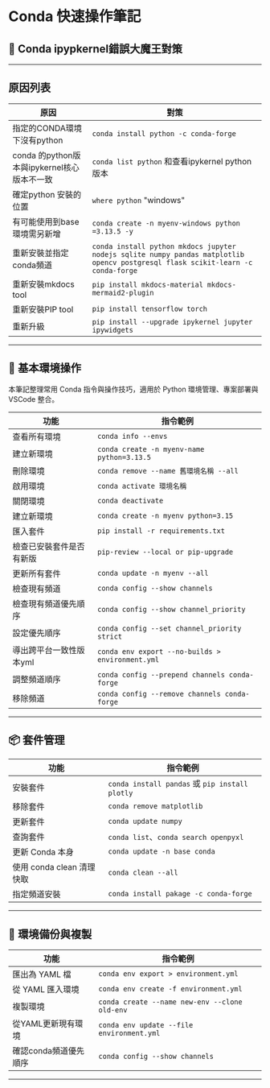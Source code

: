 # Conda 快速操作筆記

## 🧪 Conda ipypkernel錯誤大魔王對策

---

## 原因列表

| 原因       | 對策                                      |
|------------|-----------------------------------------------|
| 指定的CONDA環境下沒有python | `conda install python -c conda-forge`|
| conda 的python版本與ipykernel核心版本不一致  | `conda list python` 和查看ipykernel python版本    |
| 確定python 安裝的位置 | `where python` "windows"|
| 有可能使用到base環境需另新增 | `conda create -n myenv-windows python =3.13.5 -y` |
| 重新安裝並指定conda頻道 | `conda install python mkdocs jupyter nodejs sqlite numpy pandas matplotlib opencv postgresql flask scikit-learn -c conda-forge`|
| 重新安裝mkdocs tool | `pip install mkdocs-material mkdocs-mermaid2-plugin`|
| 重新安裝PIP tool | `pip install tensorflow torch`|
| 重新升級 | `pip install --upgrade ipykernel jupyter ipywidgets`|

---

## 🎯 基本環境操作

本筆記整理常用 Conda 指令與操作技巧，適用於 Python 環境管理、專案部署與 VSCode 整合。

| 功能       | 指令範例                                      |
|------------|-----------------------------------------------|
| 查看所有環境 | `conda info --envs`                           |
| 建立新環境   | `conda create -n myenv-name python=3.13.5`         |
| 刪除環境     | `conda remove --name 舊環境名稱 --all`        |
| 啟用環境     | `conda activate 環境名稱`                     |
| 關閉環境     | `conda deactivate`                            |
| 建立新環境    | `conda create -n myenv python=3.15`          |
| 匯入套件    | `pip install -r requirements.txt`          |
| 檢查已安裝套件是否有新版    | `pip-review --local or pip-upgrade`   |
| 更新所有套件    | `conda update -n myenv --all`      |
| 檢查現有頻道    | `conda config --show channels`     |
| 檢查現有頻道優先順序    | `conda config --show channel_priority`     |
| 設定優先順序    | `conda config --set channel_priority strict`     |
| 導出跨平台一致性版本yml    | `conda env export --no-builds > environment.yml`     |
| 調整頻道順序   | `conda config --prepend channels conda-forge`     |
| 移除頻道   | `conda config --remove channels conda-forge`     |

---

## 📦 套件管理

| 功能         | 指令範例                              |
|--------------|---------------------------------------|
| 安裝套件     | `conda install pandas` 或 `pip install plotly` |
| 移除套件     | `conda remove matplotlib`             |
| 更新套件     | `conda update numpy`                  |
| 查詢套件     | `conda list`、`conda search openpyxl` |
| 更新 Conda 本身 | `conda update -n base conda`            |
| 使用 conda clean 清理快取 | `conda clean --all`            |
| 指定頻道安裝 | `conda install pakage -c conda-forge`  |

---

## 🔧 環境備份與複製

| 功能           | 指令範例                                         |
|----------------|--------------------------------------------------|
| 匯出為 YAML 檔   | `conda env export > environment.yml`            |
| 從 YAML 匯入環境 | `conda env create -f environment.yml`           |
| 複製環境        | `conda create --name new-env --clone old-env`   |
| 從YAML更新現有環境        | `conda env update --file environment.yml`|
| 確認conda頻道優先順序     | `conda config --show channels`|

---
[//]: 確認conda頻道優先順序 (這是一段註解)
